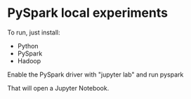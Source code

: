 # PySpark local experiments

To run, just install:
- Python
- PySpark
- Hadoop

Enable the PySpark driver with "jupyter lab" and run pyspark

That will open a Jupyter Notebook.
